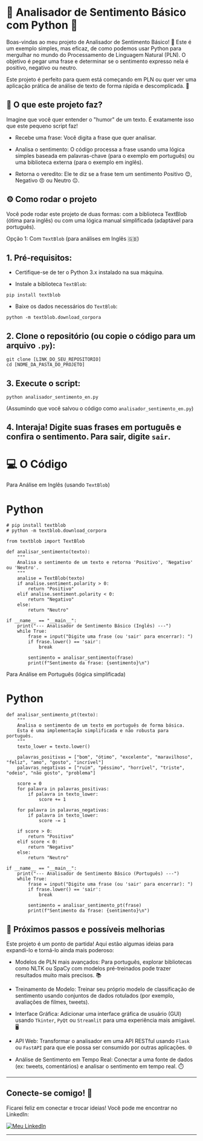 # 🐍 Analisador de Sentimento Básico com Python 🧠

Boas-vindas ao meu projeto de Analisador de Sentimento Básico! 🎉 Este é um exemplo simples, mas eficaz, de como podemos usar Python para mergulhar no mundo do Processamento de Linguagem Natural (PLN). O objetivo é pegar uma frase e determinar se o sentimento expresso nela é positivo, negativo ou neutro.

Este projeto é perfeito para quem está começando em PLN ou quer ver uma aplicação prática de análise de texto de forma rápida e descomplicada. 🚀

## 🌟 O que este projeto faz?

Imagine que você quer entender o "humor" de um texto. É exatamente isso que este pequeno script faz!

* Recebe uma frase: Você digita a frase que quer analisar.
  
* Analisa o sentimento: O código processa a frase usando uma lógica simples baseada em palavras-chave (para o exemplo em português) ou uma biblioteca externa (para o exemplo em inglês).
  
* Retorna o veredito: Ele te diz se a frase tem um sentimento Positivo 😊, Negativo 😠 ou Neutro 😐.

## ⚙️ Como rodar o projeto

Você pode rodar este projeto de duas formas: com a biblioteca TextBlob (ótima para inglês) ou com uma lógica manual simplificada (adaptável para português).

Opção 1: Com ``TextBlob`` (para análises em Inglês 🇬🇧)

## 1. Pré-requisitos:

* Certifique-se de ter o Python 3.x instalado na sua máquina.

* Instale a biblioteca ``TextBlob``:

````
pip install textblob
````

* Baixe os dados necessários do ``TextBlob``:
````
python -m textblob.download_corpora
````

## 2. Clone o repositório (ou copie o código para um arquivo ``.py``):

````
git clone [LINK_DO_SEU_REPOSITORIO]
cd [NOME_DA_PASTA_DO_PROJETO]
````

## 3. Execute o script:
````
python analisador_sentimento_en.py
````

(Assumindo que você salvou o código como ``analisador_sentimento_en.py``)

## 4. Interaja! Digite suas frases em português e confira o sentimento. Para sair, digite ``sair``.

# 💻 O Código

Para Análise em Inglês (usando ``TextBlob``)

# Python
```` 
# pip install textblob
# python -m textblob.download_corpora

from textblob import TextBlob

def analisar_sentimento(texto):
    """
    Analisa o sentimento de um texto e retorna 'Positivo', 'Negativo' ou 'Neutro'.
    """
    analise = TextBlob(texto)
    if analise.sentiment.polarity > 0:
        return "Positivo"
    elif analise.sentiment.polarity < 0:
        return "Negativo"
    else:
        return "Neutro"

if __name__ == "__main__":
    print("--- Analisador de Sentimento Básico (Inglês) ---")
    while True:
        frase = input("Digite uma frase (ou 'sair' para encerrar): ")
        if frase.lower() == 'sair':
            break
        
        sentimento = analisar_sentimento(frase)
        print(f"Sentimento da frase: {sentimento}\n")
````

Para Análise em Português (lógica simplificada)

# Python
````
def analisar_sentimento_pt(texto):
    """
    Analisa o sentimento de um texto em português de forma básica.
    Esta é uma implementação simplificada e não robusta para português.
    """
    texto_lower = texto.lower()
    
    palavras_positivas = ["bom", "ótimo", "excelente", "maravilhoso", "feliz", "amo", "gosto", "incrível"]
    palavras_negativas = ["ruim", "péssimo", "horrível", "triste", "odeio", "não gosto", "problema"]

    score = 0
    for palavra in palavras_positivas:
        if palavra in texto_lower:
            score += 1
    
    for palavra in palavras_negativas:
        if palavra in texto_lower:
            score -= 1
            
    if score > 0:
        return "Positivo"
    elif score < 0:
        return "Negativo"
    else:
        return "Neutro"

if __name__ == "__main__":
    print("--- Analisador de Sentimento Básico (Português) ---")
    while True:
        frase = input("Digite uma frase (ou 'sair' para encerrar): ")
        if frase.lower() == 'sair':
            break
        
        sentimento = analisar_sentimento_pt(frase)
        print(f"Sentimento da frase: {sentimento}\n")
````

## 🚀 Próximos passos e possíveis melhorias

Este projeto é um ponto de partida! Aqui estão algumas ideias para expandi-lo e torná-lo ainda mais poderoso:

* Modelos de PLN mais avançados: Para português, explorar bibliotecas como NLTK ou SpaCy com modelos pré-treinados pode trazer resultados muito mais precisos. 📚

* Treinamento de Modelo: Treinar seu próprio modelo de classificação de sentimento usando conjuntos de dados rotulados (por exemplo, avaliações de filmes, tweets).

* Interface Gráfica: Adicionar uma interface gráfica de usuário (GUI) usando ``Tkinter``, ``PyQt`` ou ``Streamlit`` para uma experiência mais amigável. 🖥️

* API Web: Transformar o analisador em uma API RESTful usando ``Flask`` ou ``FastAPI`` para que ele possa ser consumido por outras aplicações. 🌐

* Análise de Sentimento em Tempo Real: Conectar a uma fonte de dados (ex: tweets, comentários) e analisar o sentimento em tempo real. ⏱️

---

## Conecte-se comigo! 🤝

Ficarei feliz em conectar e trocar ideias! Você pode me encontrar no LinkedIn:

[![Meu LinkedIn](https://img.shields.io/badge/LinkedIn-0077B5?style=for-the-badge&logo=linkedin&logoColor=white)](https://www.linkedin.com/in/salomao-davi)

---













